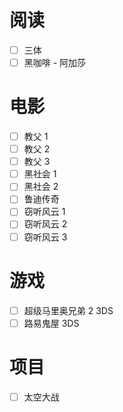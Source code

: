 # 阅读
- [ ] 三体
- [ ] 黑咖啡 - 阿加莎

# 电影
- [ ] 教父 1
- [ ] 教父 2
- [ ] 教父 3
- [ ] 黑社会 1
- [ ] 黑社会 2
- [ ] 鲁迪传奇
- [ ] 窃听风云 1
- [ ] 窃听风云 2
- [ ] 窃听风云 3

# 游戏
- [ ] 超级马里奥兄弟 2 3DS
- [ ] 路易鬼屋 3DS

# 项目
- [ ] 太空大战

